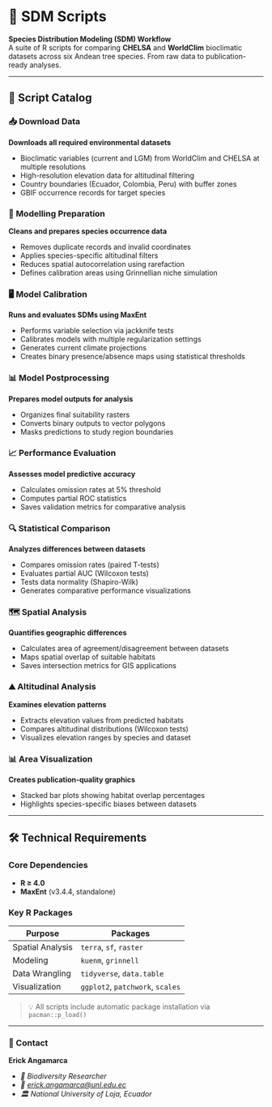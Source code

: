 # 🐾 SDM Scripts  
**Species Distribution Modeling (SDM) Workflow**  
A suite of R scripts for comparing **CHELSA** and **WorldClim** bioclimatic datasets across six Andean tree species. From raw data to publication-ready analyses.

---

## 📂 Script Catalog

### 📥 Download Data  
**Downloads all required environmental datasets**  
- Bioclimatic variables (current and LGM) from WorldClim and CHELSA at multiple resolutions  
- High-resolution elevation data for altitudinal filtering  
- Country boundaries (Ecuador, Colombia, Peru) with buffer zones  
- GBIF occurrence records for target species  

### 🧹 Modelling Preparation  
**Cleans and prepares species occurrence data**  
- Removes duplicate records and invalid coordinates  
- Applies species-specific altitudinal filters  
- Reduces spatial autocorrelation using rarefaction  
- Defines calibration areas using Grinnellian niche simulation  

### 🖥️ Model Calibration  
**Runs and evaluates SDMs using MaxEnt**  
- Performs variable selection via jackknife tests  
- Calibrates models with multiple regularization settings  
- Generates current climate projections  
- Creates binary presence/absence maps using statistical thresholds  

### 📊 Model Postprocessing  
**Prepares model outputs for analysis**  
- Organizes final suitability rasters  
- Converts binary outputs to vector polygons  
- Masks predictions to study region boundaries  

### 📈 Performance Evaluation  
**Assesses model predictive accuracy**  
- Calculates omission rates at 5% threshold  
- Computes partial ROC statistics  
- Saves validation metrics for comparative analysis  

### 🔍 Statistical Comparison  
**Analyzes differences between datasets**  
- Compares omission rates (paired T-tests)  
- Evaluates partial AUC (Wilcoxon tests)  
- Tests data normality (Shapiro-Wilk)  
- Generates comparative performance visualizations  

### 🗺️ Spatial Analysis  
**Quantifies geographic differences**  
- Calculates area of agreement/disagreement between datasets  
- Maps spatial overlap of suitable habitats  
- Saves intersection metrics for GIS applications  

### ⛰️ Altitudinal Analysis  
**Examines elevation patterns**  
- Extracts elevation values from predicted habitats  
- Compares altitudinal distributions (Wilcoxon tests)  
- Visualizes elevation ranges by species and dataset  

### 📊 Area Visualization  
**Creates publication-quality graphics**  
- Stacked bar plots showing habitat overlap percentages  
- Highlights species-specific biases between datasets  

---

## 🛠️ Technical Requirements  

### Core Dependencies  
- **R ≥ 4.0**  
- **MaxEnt** (v3.4.4, standalone)  

### Key R Packages  
| Purpose              | Packages                          |
|----------------------|-----------------------------------|
| Spatial Analysis     | `terra`, `sf`, `raster`          |
| Modeling             | `kuenm`, `grinnell`              |
| Data Wrangling       | `tidyverse`, `data.table`        |
| Visualization        | `ggplot2`, `patchwork`, `scales` |

> 💡 All scripts include automatic package installation via `pacman::p_load()`

---

### 📧 Contact
**Erick Angamarca**
- *🌱 Biodiversity Researcher*
- *📧 erick.angamarca@unl.edu.ec*
- *🏛️ National University of Loja, Ecuador*
